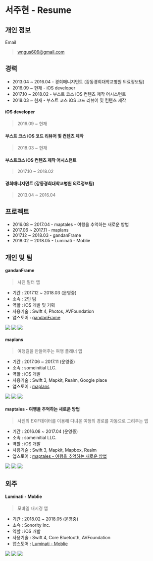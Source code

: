 서주현 - Resume
=========================

개인 정보
----------------

Email
   
> wngus606@gmail.com

## 경력

* 2013.04 ~ 2016.04 - 경희매니지먼트 (강동경희대학교병원 의료정보팀)
* 2016.09 ~ 현재 - iOS developer
* 2017.10 ~ 2018.02 - 부스트 코스 iOS 컨텐츠 제작 어시스턴트
* 2018.03 ~ 현재 - 부스트 코스 iOS 코드 리뷰어 및 컨텐츠 제작

#### iOS developer
	
> 2016.09 ~ 현재

#### 부스트 코스 iOS 코드 리뷰어 및 컨텐츠 제작

> 2018.03 ~ 현재

#### 부스트코스 iOS 컨텐츠 제작 어시스턴트

> 2017.10 ~ 2018.02

#### 경희매니지먼트 (강동경희대학교병원 의료정보팀)

> 2013.04 ~ 2016.04

## 프로젝트

* 2016.08 ~ 2017.04 - maptales - 여행을 추억하는 새로운 방법
* 2017.06 ~ 2017.11 - maplans
* 2017.12 ~ 2018.03 - gandanFrame
* 2018.02 ~ 2018.05 - Luminati - Moblie

개인 및 팀
--------

#### gandanFrame

> 사진 필터 앱

* 기간 : 2017.12 ~ 2018.03 (운영중)
* 소속 : 2인 팀
* 역할 : iOS 개발 및 기획
* 사용기술 : Swift 4, Photos, AVFoundation
* 앱스토어 : [gandanFrame](https://itunes.apple.com/kr/app/gandanframe/id1353640089?mt=8)

![](image/gandanFrame_0.png)
![](image/gandanFrame_1.png)
![](image/gandanFrame_2.png)

#### maplans

> 여행길을 만들어주는 여행 플래너 앱

* 기간 : 2017.06 ~ 2017.11 (운영중)
* 소속 : someinitial LLC.
* 역할 : iOS 개발
* 사용기술 : Swift 3, Mapkit, Realm, Google place
* 앱스토어 : [maplans](https://itunes.apple.com/kr/app/maplans/id1315266637?mt=8)

![](image/maplans_0.png)
![](image/maplans_1.png)
![](image/maplans_2.png)

#### maptales - 여행을 추억하는 새로운 방법

> 사진의 EXIF데이터를 이용해 다녀온 여행의 경로를 자동으로 그려주는 앱

* 기간 : 2016.08 ~ 2017.04 (운영중)
* 소속 : someinitial LLC.
* 역할 : iOS 개발
* 사용기술 : Swift 3, Mapkit, Mapbox, Realm
* 앱스토어 : [maptales - 여행을 추억하는 새로운 방법](https://itunes.apple.com/kr/app/maptales-%EC%97%AC%ED%96%89%EC%9D%84-%EC%B6%94%EC%96%B5%ED%95%98%EB%8A%94-%EC%83%88%EB%A1%9C%EC%9A%B4-%EB%B0%A9%EB%B2%95/id1174694057?mt=8)

![](image/maptales_0.png)
![](image/maptales_1.png)
![](image/maptales_2.png)


외주
----

#### Luminati - Moblie

> 모바일 내시경 앱

* 기간 : 2018.02 ~ 2018.05 (운영중)
* 소속 : Sonority Inc.
* 역할 : iOS 개발
* 사용기술 : Swift 4, Core Bluetooth, AVFoundation
* 앱스토어 : [Luminati - Moblie](https://itunes.apple.com/us/app/luminati-mobile/id1300475290?mt=8)

![](image/Luminati_0.png)
![](image/Luminati_1.png)
![](image/Luminati_2.png)
